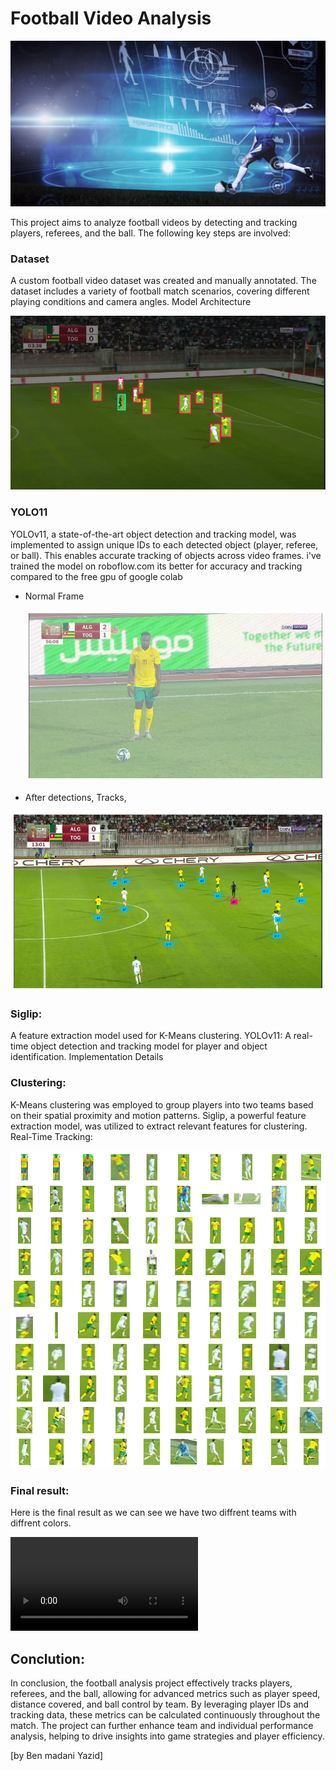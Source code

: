 # Football Video Analysis

![Football Analysis](images/banner.png)

This project aims to analyze football videos by detecting and tracking players, referees, and the ball. The following key steps are involved:

### Dataset

A custom football video dataset was created and manually annotated.
The dataset includes a variety of football match scenarios, covering different playing conditions and camera angles.
Model Architecture


![Football Analysis](images/annotation.png)


### YOLO11
YOLOv11, a state-of-the-art object detection and tracking model, was implemented to assign unique IDs to each detected object (player, referee, or ball).
This enables accurate tracking of objects across video frames.
i've trained the model on roboflow.com its better for accuracy and tracking compared to the free gpu of google colab

* Normal Frame

  ![Football Analysis](images/1frame.png)

* After detections, Tracks,

![Football Analysis](images/track_ids.png)



### Siglip:
A feature extraction model used for K-Means clustering.
YOLOv11: A real-time object detection and tracking model for player and object identification.
Implementation Details


### Clustering:
K-Means clustering was employed to group players into two teams based on their spatial proximity and motion patterns.
Siglip, a powerful feature extraction model, was utilized to extract relevant features for clustering.
Real-Time Tracking:

![Football Analysis](images/crops.png)

### Final result:

Here is the final result as we can see we have two diffrent teams with diffrent colors. 

![Football Analysis](output/final_output.mp4)





## Conclution:
In conclusion, the football analysis project effectively tracks players, referees, and the ball, allowing for advanced metrics such as player speed, distance covered, and ball control by team. By leveraging player IDs and tracking data, these metrics can be calculated continuously throughout the match. The project can further enhance team and individual performance analysis, helping to drive insights into game strategies and player efficiency.

[by Ben madani Yazid] 
